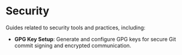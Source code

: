 # Security

Guides related to security tools and practices, including:

- **GPG Key Setup**: Generate and configure GPG keys for secure Git commit signing and encrypted communication.
